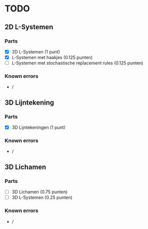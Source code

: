 # TODO

## 2D L-Systemen
### Parts
- [x] 2D L-Systemen (1 punt)
- [x] L-Systemen met haakjes (0.125 punten)
- [ ] L-Systemen met stochastische replacement rules (0.125 punten)
### Known errors
- /

## 3D Lijntekening
### Parts
- [x] 3D Lijntekeningen (1 punt)
### Known errors
- /

## 3D Lichamen
### Parts
- [ ] 3D Lichamen (0.75 punten)
- [ ] 3D L-Systemen (0.25 punten)
### Known errors
- /


